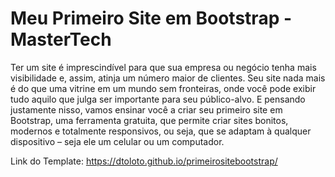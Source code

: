 # Meu Primeiro Site em Bootstrap - MasterTech

Ter um site é imprescindível para que sua empresa ou negócio tenha mais visibilidade e, assim, atinja um número maior de clientes. Seu site nada mais é do que uma vitrine em um mundo sem fronteiras, onde você pode exibir tudo aquilo que julga ser importante para seu público-alvo. E pensando justamente nisso, vamos ensinar você a criar seu primeiro site em Bootstrap, uma ferramenta gratuita, que permite criar sites bonitos, modernos e totalmente responsivos, ou seja, que se adaptam à qualquer dispositivo – seja ele um celular ou um computador.

Link do Template:
https://dtoloto.github.io/primeirositebootstrap/
